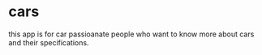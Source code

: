 # cars
this app is for car passioanate people who want to know more about cars and their specifications.